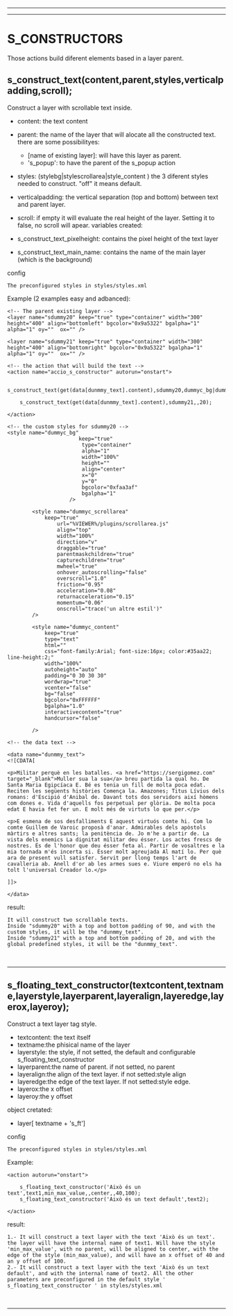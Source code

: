____
____

# S_CONSTRUCTORS
Those actions build diferent elements based in a layer parent.


## s_construct_text(content,parent,styles,verticalpadding,scroll); 

Construct a layer with scrollable text inside. 

* content: the text content 
* parent: the name of the layer that will alocate all the constructed text. there are some possibilityes:

    * [name of existing layer]: will have this layer as parent.
    * 's_popup': to have the parent of the s_popup action

* styles: (stylebg|stylescrollarea|style_content ) the 3 diferent styles needed to construct. "off" it means default.
* verticalpadding: the vertical separation (top and bottom) between text and parent layer.
* scroll: if empty it will evaluate the real height of the layer. Setting it to false, no scroll will apear.
variables created:
* s_construct_text_pixelheight: contains the pixel height of the text layer
* s_construct_text_main_name: contains the name of the main layer (which is the background)

config
```
The preconfigured styles in styles/styles.xml
```

Example (2 examples easy and adbanced):
```
<!-- The parent existing layer -->
<layer name="sdummy20" keep="true" type="container" width="300" height="400" align="bottomleft" bgcolor="0x9a5322" bgalpha="1" alpha="1" oy=""  ox="" />

<layer name="sdummy21" keep="true" type="container" width="300" height="400" align="bottomright" bgcolor="0x9a5322" bgalpha="1" alpha="1" oy=""  ox="" />

<!-- the action that will build the text -->
<action name="accio_s_constructor" autorun="onstart">

    s_construct_text(get(data[dunmmy_text].content),sdummy20,dummyc_bg|dummyc_scrollarea|dummyc_content,90);

    s_construct_text(get(data[dunmmy_text].content),sdummy21,,20);
		
</action>

<!-- the custom styles for sdummy20 -->
<style name="dummyc_bg"
                       keep="true"
                        type="container"
                        alpha="1"
                        width="100%"
                        height=""
                        align="center"
                        x="0"
                        y="0"
                        bgcolor="0xfaa3af"
                        bgalpha="1" 
                    />
                      
        <style name="dummyc_scrollarea"
            keep="true"
                url="%VIEWER%/plugins/scrollarea.js"
                align="top" 
                width="100%" 
                direction="v"
                draggable="true"
                parentmaskchildren="true"
                capturechildren="true"
                mwheel="true"
                onhover_autoscrolling="false"
                overscroll="1.0"
                friction="0.95"
                acceleration="0.08"
                returnacceleration="0.15"
                momentum="0.06"
                onscroll="trace('un altre estil')"
        />

        <style name="dummyc_content"
            keep="true"
            type="text"
            html=""
            css="font-family:Arial; font-size:16px; color:#35aa22; line-height:2;"
            width="100%"
            autoheight="auto"
            padding="0 30 30 30"
            wordwrap="true"
            vcenter="false"
            bg="false"
            bgcolor="0xFFFFFF"
            bgalpha="1.0"
            interactivecontent="true"
            handcursor="false"
            
        />

<!-- the data text -->

<data name="dunmmy_text">
<![CDATA[

<p>Militar perquè en les batalles. <a href="https://sergigomez.com" target="_blank">Muller sua la sua</a> breu partida la qual ho. De Santa Maria Egipcíaca E. Bé es tenia un fill de molta poca edat. Reciten les següents històries Comença la. Amazones; Titus Lívius dels romans: d'Escipió d'Anibal de. Davant tots dos servidors així hòmens com dones e. Vida d'aquells fos perpetual per glòria. De molta poca edat E havia fet fer un. E molt més de virtuts lo que per.</p>

<p>E esmena de sos desfalliments E aquest virtuós comte hi. Com lo comte Guillem de Varoic proposà d'anar. Admirables dels apòstols màrtirs e altres sants; la penitència de. Jo m'he a partir de. La vista dels enemics La dignitat militar deu ésser. Los actes frescs de nostres. És de l'honor que deu ésser feta al. Partir de vosaltres e la mia tornada m'és incerta si. Ésser molt agreujada Al matí lo. Per què ara de present vull satisfer. Servit per llong temps l'art de cavalleria ab. Anell d'or ab les armes sues e. Viure emperó no els ha tolt l'universal Creador lo.</p>

]]>

</data>

```
result:
```
It will construct two scrollable texts. 
Inside "sdummy20" with a top and bottom padding of 90, and with the custom styles, it will be the "dunmmy_text".
Inside "sdummy21" with a top and bottom padding of 20, and with the global predefined styles, it will be the "dunmmy_text".

```

</br>

___


## s_floating_text_constructor(textcontent,textname,layerstyle,layerparent,layeralign,layeredge,layerox,layeroy); 

Construct a text layer tag style. 


* textcontent: the text itself
* textname:the phisical name of the layer
* layerstyle: the style, if not setted, the default and configurable s_floating_text_constructor
* layerparent:the name of parent. if not setted, no parent
* layeralign:the align of the text layer. if not setted:style align
* layeredge:the edge of the text layer. If not setted:style edge.
* layerox:the x offset
* layeroy:the y offset

object cretated:

* layer[ textname + 's_ft']

config
```
The preconfigured styles in styles/styles.xml
```

Example:
```
<action autorun="onstart">	
		
	s_floating_text_constructor('Això és un text',text1,min_max_value,,center,,40,100);
    s_floating_text_constructor('Això és un text default',text2);

</action>

```
result:
```
1.- It will construct a text layer with the text 'Això és un text'. the layer will have the internal name of text1. Will have the style 'min_max_value', with no parent, will be aligned to center, with the edge of the style (min_max_value), and will have an x offset of 40 and an y offset of 100.
2.- It will construct a text layer with the text 'Això és un text default', and with the internal name of text2. All the other parameters are preconfigured in the default style ' s_floating_text_constructor ' in styles/styles.xml

```

</br>

___

